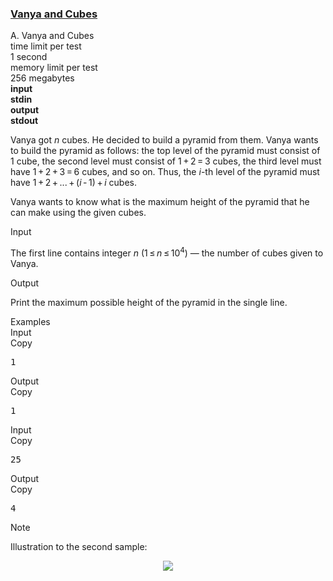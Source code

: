 <h3><a href="https://codeforces.com/contest/492/problem/A" target="_blank" rel="noopener noreferrer">Vanya and Cubes</a></h3>

<div class="header"><div class="title">A. Vanya and Cubes</div><div class="time-limit"><div class="property-title">time limit per test</div>1 second</div><div class="memory-limit"><div class="property-title">memory limit per test</div>256 megabytes</div><div class="input-file input-standard" style="font-weight: bold"><div class="property-title">input</div>stdin</div><div class="output-file output-standard" style="font-weight: bold"><div class="property-title">output</div>stdout</div></div><div><p>Vanya got <span class="tex-span"><i>n</i></span> cubes. He decided to build a pyramid from them. Vanya wants to build the pyramid as follows: the top level of the pyramid must consist of <span class="tex-span">1</span> cube, the second level must consist of <span class="tex-span">1 + 2 = 3</span> cubes, the third level must have <span class="tex-span">1 + 2 + 3 = 6</span> cubes, and so on. Thus, the <span class="tex-span"><i>i</i></span>-th level of the pyramid must have <span class="tex-span">1 + 2 + ... + (<i>i</i> - 1) + <i>i</i></span> cubes.</p><p>Vanya wants to know what is the maximum height of the pyramid that he can make using the given cubes.</p></div><div class="input-specification"><div class="section-title">Input</div><p>The first line contains integer <span class="tex-span"><i>n</i></span> (<span class="tex-span">1 ≤ <i>n</i> ≤ 10<sup class="upper-index">4</sup></span>) — the number of cubes given to Vanya.</p></div><div class="output-specification"><div class="section-title">Output</div><p>Print the maximum possible height of the pyramid in the single line.</p></div><div class="sample-tests"><div class="section-title">Examples</div><div class="sample-test"><div class="input"><div class="title">Input<div title="Copy" data-clipboard-target="#id0041069342502373474" id="id004695391020655788" class="input-output-copier">Copy</div></div><pre id="id0041069342502373474">1<br></pre></div><div class="output"><div class="title">Output<div title="Copy" data-clipboard-target="#id008781912260486268" id="id005586285702312452" class="input-output-copier">Copy</div></div><pre id="id008781912260486268">1<br></pre></div><div class="input"><div class="title">Input<div title="Copy" data-clipboard-target="#id0045839573188675464" id="id002703418431015502" class="input-output-copier">Copy</div></div><pre id="id0045839573188675464">25<br></pre></div><div class="output"><div class="title">Output<div title="Copy" data-clipboard-target="#id008290999998927094" id="id004503331045920458" class="input-output-copier">Copy</div></div><pre id="id008290999998927094">4<br></pre></div></div></div><div class="note"><div class="section-title">Note</div><p>Illustration to the second sample: </p><center> <img class="tex-graphics" src="https://espresso.codeforces.com/dab99c2399264e4b20a29eafca92b99e89ad7697.png" style="max-width: 100.0%;max-height: 100.0%;"> </center></div>